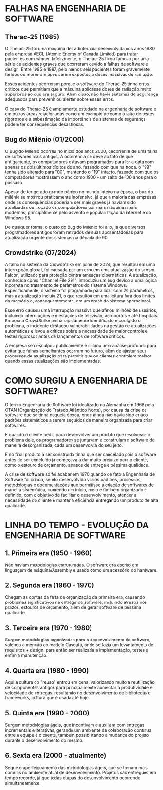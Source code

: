 # FALHAS NA ENGENHARIA DE SOFTWARE

## Therac-25 (1985)

O Therac-25 foi uma máquina de radioterapia desenvolvida nos anos 1980 pela empresa AECL (Atomic Energy of Canada Limited) para tratar pacientes com câncer. Infelizmente, o Therac-25 ficou famoso por uma série de acidentes graves que ocorreram devido a falhas de software e design. Entre 1985 e 1987, pelo menos seis pacientes foram gravemente feridos ou morreram após serem expostos a doses massivas de radiação.

Esses acidentes ocorreram porque o software do Therac-25 tinha erros críticos que permitiam que a máquina aplicasse doses de radiação muito superiores ao que era seguro. Além disso, não havia sistemas de segurança adequados para prevenir ou alertar sobre esses erros.

O caso do Therac-25 é amplamente estudado na engenharia de software e em outras áreas relacionadas como um exemplo de como a falta de testes rigorosos e a subestimação da importância de sistemas de segurança podem ter consequências desastrosas.

## Bug do Milênio (01/2000)

O Bug do Milênio ocorreu no início dos anos 2000, decorrente de uma falha de softwares mais antigos. A ocorrência se deve ao fato de que antigamente, os computadores estavam programados para ler a data com apenas os dois últimos dígitos do ano, fazendo com que na troca, o "99" tenha sido alterado para "00", mantendo o "19" intacto, fazendo com que os computadores mostrassem o ano como 1900 - um salto de 100 anos para o passado.

Apesar de ter gerado grande pânico no mundo inteiro na época, o bug do milênio se mostrou praticamente inofensivo, já que a maioria das empresas onde as consequências poderiam ser mais graves já haviam sido atualizadas ou trocado os computadores por mais máquinas mais modernas, principalmente pelo advento e popularização da internet e do Windows 95.

De qualquer forma, o custo do Bug do Milênio foi alto, já que diversos programadores antigos foram retirados de suas aposentadorias para atualização urgente dos sistemas na década de 90.

## Crowdstrike (07/2024)

A falha no sistema da CrowdStrike em julho de 2024, que resultou em uma interrupção global, foi causada por um erro em uma atualização do sensor Falcon, utilizado para proteção contra ameaças cibernéticas. A atualização, conhecida como "Channel File 291", introduziu um bug devido a uma lógica incorreta no tratamento de parâmetros do sistema Windows. Especificamente, o sistema foi programado para lidar com 20 parâmetros, mas a atualização incluiu 21, o que resultou em uma leitura fora dos limites da memória e, consequentemente, em um crash do sistema operacional.

Esse erro causou uma interrupção massiva que afetou milhões de usuários, incluindo interrupções em estações de televisão, aeroportos e até hospitais. Embora a CrowdStrike tenha rapidamente identificado e corrigido o problema, o incidente destacou vulnerabilidades na gestão de atualizações automáticas e levou a críticas sobre a necessidade de maior controle e testes rigorosos antes de lançamentos de software críticos.

A empresa se desculpou publicamente e iniciou uma análise profunda para evitar que falhas semelhantes ocorram no futuro, além de ajustar seus processos de atualização para permitir que os clientes controlem melhor quando essas atualizações são implementadas.

# COMO SURGIU A ENGENHARIA DE SOFTWARE?

O termo Engenharia de Software foi idealizado na Alemanha em 1968 pela OTAN (Organização do Tratado Atlântico Norte), por causa da crise de software que se tinha naquela época, onde ainda não havia sido criado padrões sistemáticos a serem seguidos de maneira organizada para criar softwares.

E quando o cliente pedia para desenvolver um produto que resolvesse o problema dele, os programadores  se juntavam e construíam o software de maneira desorganizada, cada um desenvolvia do seu jeito.

E no final produto a ser construído tinha que ser cancelado pois o software antes de ser concluído já começava a dar muito prejuízo para o cliente, como o estouro de orçamento, atrasos de entrega e péssima qualidade.

A crise de software só foi acabar em 1970 quando de fato a Engenharia de Software foi criada, sendo desenvolvido vários padrões, processos, metodologias e documentações que permitisse a criação de softwares de maneira sistemática, contendo um inicio, meio e fim bem organizado e definido, com o objetivo de facilitar o desenvolvimento, atender a necessidade do cliente e manter a eficiência  entregando um produto de alta qualidade.

# LINHA DO TEMPO - EVOLUÇÃO DA ENGENHARIA DE SOFTWARE

## 1. Primeira era (1950 - 1960)

Não haviam metodologias estruturadas. O software era escrito em linguagem de máquina/Assembly e usado como um acessório do hardware.

## 2. Segunda era (1960 - 1970)

Chegam as contas da falta de organização da primeira era, causando problemas significativos na entrega de software, incluindo atrasos nos prazos, estouros de orçamento, além de gerar software de péssima qualidade

## 3. Terceira era (1970 - 1980)

Surgem metodologias organizadas para o desenvolvimento de software, valendo a menção ao modelo Cascata, onde se fazia um levantamento de requisitos + design, para então ser realizada a implementação, testes e enfim a manutenção.

## 4. Quarta era (1980 - 1990)

Aqui a cultura do "reuso" entrou em cena, valorizando muito a reutilização de componentes antigos para principalmente aumentar a produtividade e velocidade de entregas, resultando no desenvolvimento de bibliotecas e frameworks, cultura que é usada até hoje.

## 5. Quinta era (1990 - 2000)

Surgem metodologias ágeis, que incentivam e auxiliam com entregas incrementais e iterativas, gerando um ambiente de colaboração contínua entre a equipe e o cliente, também possibilitando a mudança do projeto durante o desenvolvimento do mesmo.

## 6. Sexta era (2000 - atualmente)

Segue o aperfeiçoamento das metodologias ágeis, que se tornam mais comuns no ambiente atual de desenvolvimento. Projetos são entregues em tempo recorde, já que todas etapas do desenvolvimento ocorrendo simultaneamente.
